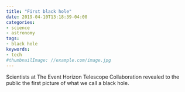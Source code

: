 ```yaml
---
title: "First black hole"
date: 2019-04-10T13:18:39-04:00
categories:
- science
- astronomy
tags:
- black hole
keywords:
- tech
#thumbnailImage: //example.com/image.jpg
---
```

<!--<progress value="0" id="progressBar">
  <div class="progress-container">
    <span class="progress-bar"></span>
  </div>
</progress>
-->
Scientists at The Event Horizon Telescope Collaboration revealed to the public the first picture of what we call a black hole.
<!--more-->
